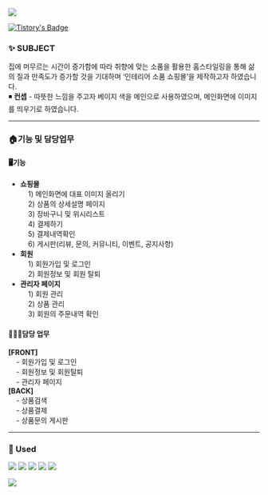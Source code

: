 <img src="https://capsule-render.vercel.app/api?type=Soft&color=D5E8B5&height=150&section=header&text=팀프로젝트-인테리어%20쇼핑몰%20[공간의%20집]&fontSize=25&fontColor=5377A1" />

[![Tistory's Badge](https://github-readme-tistory-card.vercel.app/api/badge?name=Tistory)](https://soozya.tistory.com/)
### ✨ SUBJECT
  집에 머무르는 시간이 증가함에 따라 취향에 맞는 소품을 활용한 홈스타일링을 통해 삶의 질과 만족도가 증가할 것을 기대하며 ‘인테리어 소품 쇼핑몰’을 제작하고자 하였습니다.<br>
◾ <b>컨셉</b> - 따뜻한 느낌을 주고자 베이지 색을 메인으로 사용하였으며, 메인화면에 이미지를 띄우기로 하였습니다.<br>
<hr>

### 🏠기능 및 담당업무
 #### 🖥<b>기능</b>
 - <b>쇼핑몰</b> <br>
&nbsp; &nbsp; 1) 메인화면에 대표 이미지 올리기<br>
&nbsp; &nbsp; 2) 상품의 상세설명 페이지<br>
&nbsp; &nbsp; 3) 장바구니 및 위시리스트<br>
&nbsp; &nbsp; 4) 결제하기<br>
&nbsp; &nbsp; 5) 결제내역확인<br>
&nbsp; &nbsp; 6) 게시판(리뷰, 문의, 커뮤니티, 이벤트, 공지사항)<br>
 - <b>회원</b><br>
&nbsp; &nbsp; 1) 회원가입 및 로그인<br>
&nbsp; &nbsp; 2) 회원정보 및 회원 탈퇴<br>
 - <b>관리자 페이지</b><br>
&nbsp; &nbsp; 1) 회원 관리<br>
&nbsp; &nbsp; 2) 상품 관리<br>
&nbsp; &nbsp; 3) 회원의 주문내역 확인<br> 

#### 🙋🏻‍♀️담당 업무
<b>[FRONT]</b> <br>
&nbsp; &nbsp; - 회원가입 및 로그인<br>
&nbsp; &nbsp; - 회원정보 및 회원탈퇴<br>
&nbsp; &nbsp; - 관리자 페이지<br>
<b>[BACK]</b> <br>
&nbsp; &nbsp; - 상품검색 <br>
&nbsp; &nbsp; - 상품결제 <br>
&nbsp; &nbsp; - 상품문의 게시판 <br>  
<p></p>
<hr>
<p></p>

### 💬 Used
<div>
  <img src="https://img.shields.io/badge/HTML5-E34F26?style=for-the-badge&logo=html5&logoColor=white">
  <img src="https://img.shields.io/badge/CSS3-1572B6?style=for-the-badge&logo=css3&logoColor=white">
  <img src="https://img.shields.io/badge/Java-ED8B00?style=for-the-badge&logo=openjdk&logoColor=white">
  <img src="https://img.shields.io/badge/JavaScript-F7DF1E?style=for-the-badge&logo=JavaScript&logoColor=white">
  <img src="https://img.shields.io/badge/Bootstrap-563D7C?style=for-the-badge&logo=bootstrap&logoColor=white">
<p></p>
</div>
<img src="https://capsule-render.vercel.app/api?type=Soft&color=BDBDC8&height=150&section=footer" />
